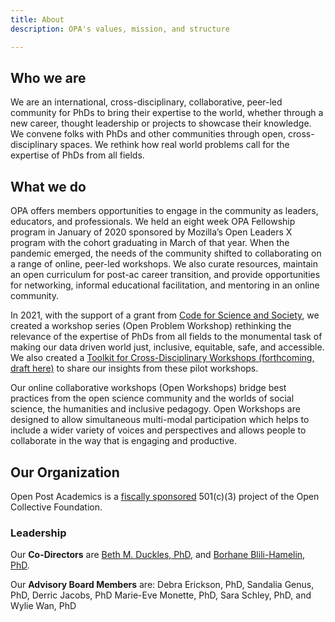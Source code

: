 ```yaml
---
title: About
description: OPA's values, mission, and structure

---
```

## Who we are

We are an international, cross-disciplinary, collaborative, peer-led community for PhDs to bring their expertise to the world, whether through a new career, thought leadership or projects to showcase their knowledge. We convene folks with PhDs and other communities through open, cross-disciplinary spaces. We rethink how real world problems call for the expertise of PhDs from all fields.

## What we do

OPA offers members opportunities to engage in the community as leaders, educators, and professionals. We held an eight week OPA Fellowship program in January of 2020 sponsored by Mozilla’s Open Leaders X program with the cohort graduating in March of that year. When the pandemic emerged, the needs of the community shifted to collaborating on a range of online, peer-led workshops. We also curate resources, maintain an open curriculum for post-ac career transition, and provide opportunities for networking, informal educational facilitation, and mentoring in an online community.

In 2021, with the support of a grant from [Code for Science and Society](https://codeforscience.org/), we created a workshop series (Open Problem Workshop) rethinking the relevance of the expertise of PhDs from all fields to the monumental task of making our data driven world just, inclusive, equitable, safe, and accessible. We also created a [Toolkit for Cross-Disciplinary Workshops (forthcoming, draft here)](https://drive.google.com/file/d/13U4DxVo8JNGlOptfGJ1g2WrKwofQXAU8/view?usp=sharing) to share our insights from these pilot workshops.

Our online collaborative workshops (Open Workshops) bridge best practices from the open science community and the worlds of social science, the humanities and inclusive pedagogy. Open Workshops are designed to allow simultaneous multi-modal participation which helps to include a wider variety of voices and perspectives and allows people to collaborate in the way that is engaging and productive.

## Our Organization

Open Post Academics is a [fiscally sponsored](https://opencollective.com/open-post-academics) 501(c)(3) project of the Open Collective Foundation.

### Leadership

Our **Co-Directors** are [Beth M. Duckles, PhD](https://bethduckles.com/), and [Borhane Blili-Hamelin, PhD](https://www.linkedin.com/in/borhane/).

Our **Advisory Board Members** are: Debra Erickson, PhD, Sandalia Genus, PhD, Derric Jacobs, PhD Marie-Eve Monette, PhD, Sara Schley, PhD, and Wylie Wan, PhD